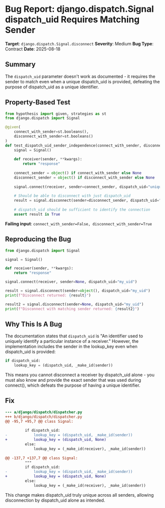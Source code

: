 # Bug Report: django.dispatch.Signal dispatch_uid Requires Matching Sender

**Target**: `django.dispatch.Signal.disconnect`
**Severity**: Medium
**Bug Type**: Contract
**Date**: 2025-08-18

## Summary

The `dispatch_uid` parameter doesn't work as documented - it requires the sender to match even when a unique dispatch_uid is provided, defeating the purpose of dispatch_uid as a unique identifier.

## Property-Based Test

```python
from hypothesis import given, strategies as st
from django.dispatch import Signal

@given(
    connect_with_sender=st.booleans(),
    disconnect_with_sender=st.booleans()
)
def test_dispatch_uid_sender_independence(connect_with_sender, disconnect_with_sender):
    signal = Signal()
    
    def receiver(sender, **kwargs):
        return "response"
    
    connect_sender = object() if connect_with_sender else None
    disconnect_sender = object() if disconnect_with_sender else None
    
    signal.connect(receiver, sender=connect_sender, dispatch_uid="unique_id")
    
    # Should be able to disconnect with just dispatch_uid
    result = signal.disconnect(sender=disconnect_sender, dispatch_uid="unique_id")
    
    # dispatch_uid should be sufficient to identify the connection
    assert result is True
```

**Failing input**: `connect_with_sender=False, disconnect_with_sender=True`

## Reproducing the Bug

```python
from django.dispatch import Signal

signal = Signal()

def receiver(sender, **kwargs):
    return "response"

signal.connect(receiver, sender=None, dispatch_uid="my_uid")

result = signal.disconnect(sender=object(), dispatch_uid="my_uid")
print(f"Disconnect returned: {result}")

result2 = signal.disconnect(sender=None, dispatch_uid="my_uid")
print(f"Disconnect with matching sender returned: {result2}")
```

## Why This Is A Bug

The documentation states that `dispatch_uid` is "An identifier used to uniquely identify a particular instance of a receiver." However, the implementation includes the sender in the lookup_key even when dispatch_uid is provided:

```python
if dispatch_uid:
    lookup_key = (dispatch_uid, _make_id(sender))
```

This means you cannot disconnect a receiver by dispatch_uid alone - you must also know and provide the exact sender that was used during connect(), which defeats the purpose of having a unique identifier.

## Fix

```diff
--- a/django/dispatch/dispatcher.py
+++ b/django/dispatch/dispatcher.py
@@ -95,7 +95,7 @@ class Signal:
 
         if dispatch_uid:
-            lookup_key = (dispatch_uid, _make_id(sender))
+            lookup_key = (dispatch_uid, None)
         else:
             lookup_key = (_make_id(receiver), _make_id(sender))
 
@@ -137,7 +137,7 @@ class Signal:
         """
         if dispatch_uid:
-            lookup_key = (dispatch_uid, _make_id(sender))
+            lookup_key = (dispatch_uid, None)
         else:
             lookup_key = (_make_id(receiver), _make_id(sender))
```

This change makes dispatch_uid truly unique across all senders, allowing disconnection by dispatch_uid alone as intended.